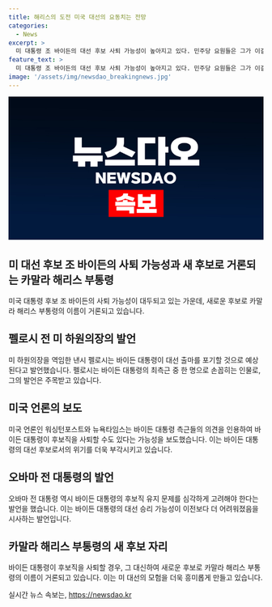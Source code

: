 ```yaml
---
title: 해리스의 도전 미국 대선의 요동치는 전망
categories:
  - News
excerpt: >
  미 대통령 조 바이든의 대선 후보 사퇴 가능성이 높아지고 있다. 민주당 요원들은 그가 이길 수 없다는 믿음을 갖게 되었으며, 카말라 해리스 부통령을 후보로 제안할 것으로 예상된다. 오바마 전 대통령도 바이든이 후보로 유지할 수 있는지 심각하게 고려해야 한다고 밝히며 그의 대선 승리 가능성이 줄어들고 있다고 언급했다. 이는 바이든의 인지력 저하와 관련이 있다는 평가가 나온 바 있다. 현재 코로나19 양성 판정을 받은 바이든 대통령은 민주당 내부에서 사퇴 압력을 받고 있다.
feature_text: >
  미 대통령 조 바이든의 대선 후보 사퇴 가능성이 높아지고 있다. 민주당 요원들은 그가 이길 수 없다는 믿음을 갖게 되었으며, 카말라 해리스 부통령을 후보로 제안할 것으로 예상된다. 오바마 전 대통령도 바이든이 후보로 유지할 수 있는지 심각하게 고려해야 한다고 밝히며 그의 대선 승리 가능성이 줄어들고 있다고 언급했다. 이는 바이든의 인지력 저하와 관련이 있다는 평가가 나온 바 있다. 현재 코로나19 양성 판정을 받은 바이든 대통령은 민주당 내부에서 사퇴 압력을 받고 있다.
image: '/assets/img/newsdao_breakingnews.jpg'
---
```


<p><img src="/assets/img/newsdao_breakingnews.jpg" alt="flaretime 속보" /></p>

<h2>미 대선 후보 조 바이든의 사퇴 가능성과 새 후보로 거론되는 카말라 해리스 부통령</h2>

<p data-ke-size="size16">미국 대통령 후보 조 바이든의 사퇴 가능성이 대두되고 있는 가운데, 새로운 후보로 카말라 해리스 부통령의 이름이 거론되고 있습니다.</p>

<h2 data-ke-size="size26">펠로시 전 미 하원의장의 발언</h2>

<p data-ke-size="size16">미 하원의장을 역임한 낸시 펠로시는 바이든 대통령이 대선 출마를 포기할 것으로 예상된다고 발언했습니다. 펠로시는 바이든 대통령의 최측근 중 한 명으로 손꼽히는 인물로, 그의 발언은 주목받고 있습니다.</p>

<h2 data-ke-size="size26">미국 언론의 보도</h2>

<p data-ke-size="size16">미국 언론인 워싱턴포스트와 뉴욕타임스는 바이든 대통령 측근들의 의견을 인용하여 바이든 대통령이 후보직을 사퇴할 수도 있다는 가능성을 보도했습니다. 이는 바이든 대통령의 대선 후보로서의 위기를 더욱 부각시키고 있습니다.</p>

<h2 data-ke-size="size26">오바마 전 대통령의 발언</h2>

<p data-ke-size="size16">오바마 전 대통령 역시 바이든 대통령의 후보직 유지 문제를 심각하게 고려해야 한다는 발언을 했습니다. 이는 바이든 대통령의 대선 승리 가능성이 이전보다 더 어려워졌음을 시사하는 발언입니다.</p>

<h2 data-ke-size="size26">카말라 해리스 부통령의 새 후보 자리</h2>

<p data-ke-size="size16">바이든 대통령이 후보직을 사퇴할 경우, 그 대신하여 새로운 후보로 카말라 해리스 부통령의 이름이 거론되고 있습니다. 이는 미 대선의 모험을 더욱 흥미롭게 만들고 있습니다.</p>
실시간 뉴스 속보는, <a href="https://newsdao.kr" rel="dofollow">https://newsdao.kr</a>


